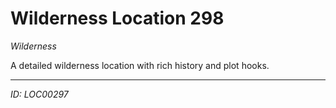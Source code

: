 # Wilderness Location 298

*Wilderness*

A detailed wilderness location with rich history and plot hooks.

---
*ID: LOC00297*